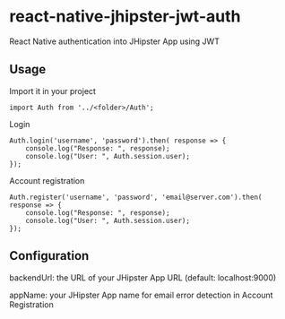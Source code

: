 # react-native-jhipster-jwt-auth
React Native authentication into JHipster App using JWT

## Usage

Import it in your project

	import Auth from '../<folder>/Auth';

Login

	Auth.login('username', 'password').then( response => {
        console.log("Response: ", response);
        console.log("User: ", Auth.session.user);
    });

Account registration

	Auth.register('username', 'password', 'email@server.com').then( response => {
        console.log("Response: ", response);
        console.log("User: ", Auth.session.user);
    });

## Configuration

backendUrl: the URL of your JHipster App URL (default: localhost:9000)

appName: your JHipster App name for email error detection in Account Registration

